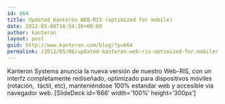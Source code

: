 ```yaml
---
id: 664
title: Updated Kanteron WEB-RIS (optimized for mobile)
date: 2012-05-08T16:54:26+00:00
author: kanteron
layout: post
guid: http://www.kanteron.com/blog/?p=664
permalink: /2012/05/08/updated-kanteron-web-ris-optimized-for-mobile/
---
```

Kanteron Systems anuncia la nueva versión de nuestro Web-RIS, con un interfz completamente rediseñado, optimizado para dispositivos móviles (rotación,  táctil, etc), manteniéndose 100% estandar web y accesible via navegador web. [SlideDeck id=&#8217;666&#8242; width=&#8217;100%&#8217; height=&#8217;300px&#8217;]